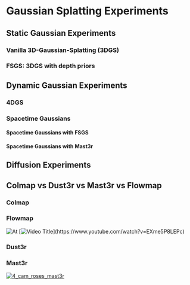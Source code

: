 # Gaussian Splatting Experiments

## Static Gaussian Experiments

### Vanilla 3D-Gaussian-Splatting (3DGS)

### FSGS: 3DGS with depth priors

## Dynamic Gaussian Experiments

### 4DGS

### Spacetime Gaussians
#### Spacetime Gaussians with FSGS 
#### Spacetime Gaussians with Mast3r

## Diffusion Experiments

## Colmap vs Dust3r vs Mast3r vs Flowmap
### Colmap
### Flowmap
![At](https://youtu.be/EXme5P8LEPc)
[![Video Title]([https://img.youtube.com/vi/EXme5P8LEPc/0.jpg](https://github.com/hsilvaga/GaussianExperiments/blob/main/assets/flowmap_4_cam_roses.gif))](https://www.youtube.com/watch?v=EXme5P8LEPc)

### Dust3r
### Mast3r
[![4_cam_roses_mast3r](https://github.com/user-attachments/assets/08d840b5-696e-4b73-a9b7-cf7369d02fd8)](https://youtu.be/EXme5P8LEPc)


